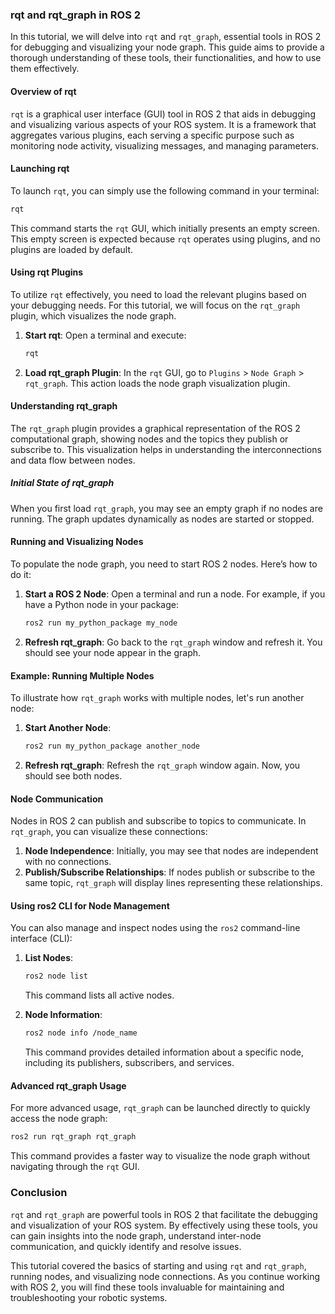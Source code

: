### rqt and rqt_graph in ROS 2

In this tutorial, we will delve into `rqt` and `rqt_graph`, essential tools in ROS 2 for debugging and visualizing your node graph. This guide aims to provide a thorough understanding of these tools, their functionalities, and how to use them effectively.

#### Overview of rqt

`rqt` is a graphical user interface (GUI) tool in ROS 2 that aids in debugging and visualizing various aspects of your ROS system. It is a framework that aggregates various plugins, each serving a specific purpose such as monitoring node activity, visualizing messages, and managing parameters.

#### Launching rqt

To launch `rqt`, you can simply use the following command in your terminal:

```sh
rqt
```

This command starts the `rqt` GUI, which initially presents an empty screen. This empty screen is expected because `rqt` operates using plugins, and no plugins are loaded by default.

#### Using rqt Plugins

To utilize `rqt` effectively, you need to load the relevant plugins based on your debugging needs. For this tutorial, we will focus on the `rqt_graph` plugin, which visualizes the node graph.

1. **Start rqt**: Open a terminal and execute:
   ```sh
   rqt
   ```
2. **Load rqt_graph Plugin**: In the `rqt` GUI, go to `Plugins` > `Node Graph` > `rqt_graph`. This action loads the node graph visualization plugin.

#### Understanding rqt_graph

The `rqt_graph` plugin provides a graphical representation of the ROS 2 computational graph, showing nodes and the topics they publish or subscribe to. This visualization helps in understanding the interconnections and data flow between nodes.

##### Initial State of rqt_graph

When you first load `rqt_graph`, you may see an empty graph if no nodes are running. The graph updates dynamically as nodes are started or stopped.

#### Running and Visualizing Nodes

To populate the node graph, you need to start ROS 2 nodes. Here’s how to do it:

1. **Start a ROS 2 Node**: Open a terminal and run a node. For example, if you have a Python node in your package:
   ```sh
   ros2 run my_python_package my_node
   ```
2. **Refresh rqt_graph**: Go back to the `rqt_graph` window and refresh it. You should see your node appear in the graph.

#### Example: Running Multiple Nodes

To illustrate how `rqt_graph` works with multiple nodes, let's run another node:

1. **Start Another Node**:
   ```sh
   ros2 run my_python_package another_node
   ```
2. **Refresh rqt_graph**: Refresh the `rqt_graph` window again. Now, you should see both nodes.

#### Node Communication

Nodes in ROS 2 can publish and subscribe to topics to communicate. In `rqt_graph`, you can visualize these connections:

1. **Node Independence**: Initially, you may see that nodes are independent with no connections.
2. **Publish/Subscribe Relationships**: If nodes publish or subscribe to the same topic, `rqt_graph` will display lines representing these relationships.

#### Using ros2 CLI for Node Management

You can also manage and inspect nodes using the `ros2` command-line interface (CLI):

1. **List Nodes**:
   ```sh
   ros2 node list
   ```

   This command lists all active nodes.
2. **Node Information**:
   ```sh
   ros2 node info /node_name
   ```

   This command provides detailed information about a specific node, including its publishers, subscribers, and services.

#### Advanced rqt_graph Usage

For more advanced usage, `rqt_graph` can be launched directly to quickly access the node graph:

```sh
ros2 run rqt_graph rqt_graph
```

This command provides a faster way to visualize the node graph without navigating through the `rqt` GUI.

### Conclusion

`rqt` and `rqt_graph` are powerful tools in ROS 2 that facilitate the debugging and visualization of your ROS system. By effectively using these tools, you can gain insights into the node graph, understand inter-node communication, and quickly identify and resolve issues.

This tutorial covered the basics of starting and using `rqt` and `rqt_graph`, running nodes, and visualizing node connections. As you continue working with ROS 2, you will find these tools invaluable for maintaining and troubleshooting your robotic systems.
